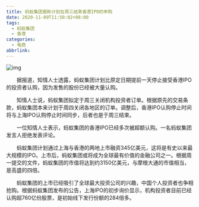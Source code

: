 ```yaml
---
title: 蚂蚁集团据称计划在周三结束香港IPO的申购
date: 2020-11-09T11:50:02+08:00
tags:
  - 蚂蚁集团
  - 香港
categories:
  - 电商
abbrlink:
---
```


![img](https://cdn.jsdelivr.net/gh/yakeing/Documentation@main/Hexo/images/6b2b-kcaeqzx3078177.jpg)

　　据报道，知情人士透露，蚂蚁集团计划比原定日期提前一天停止接受香港IPO的投资者认购，因为发售的股份已经被大量认购。

　　知情人士说，蚂蚁集团拟定于周三关闭机构投资者订单。根据原先的交易条款，蚂蚁集团本来计划于周四关闭各地区的订单。调整后，香港IPO认购停止时间将与上海IPO认购停止时间同步，后者也是于周三结束。

　　一位知情人士表示，蚂蚁集团的香港IPO已经多次被超额认购。一名蚂蚁集团发言人拒绝发表评论。

　　蚂蚁集团计划通过上海与香港的两地上市融资345亿美元，这将是有史以来最大规模的IPO。上市后，蚂蚁集团或将成为全球最有价值的金融公司之一。根据周一提交的文件，蚂蚁集团的市值将达到约3150亿美元，与摩根大通的市值相当，是高盛的四倍。

　　蚂蚁集团的上市已经吸引了全球最大投资公司的兴趣，中国个人投资者也争相抢购。根据蚂蚁集团发布的公告，上海IPO的初步询价显示，机构投资者目前已经认购超760亿份股票，是初始线下发行份额的284倍多。